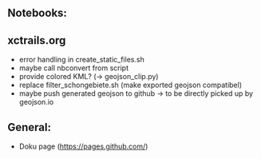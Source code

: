 ## Notebooks:

## xctrails.org
* error handling in create_static_files.sh
* maybe call nbconvert from script
* provide colored KML? (-> geojson_clip.py)
* replace filter_schongebiete.sh (make exported geojson compatibel)
* maybe push generated geojson to github -> to be directly picked up by geojson.io
  
## General:
* Doku page (https://pages.github.com/)